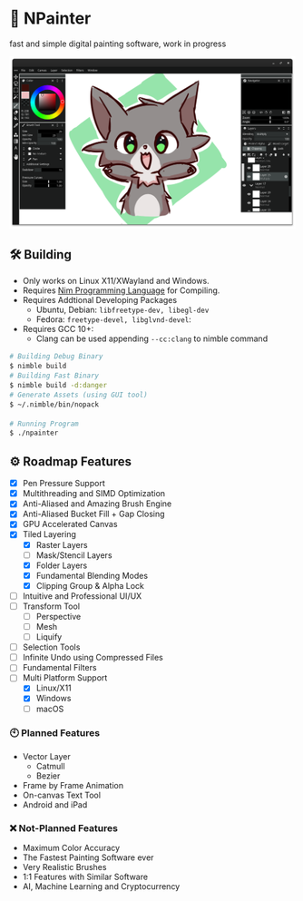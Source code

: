 # 🎨 NPainter
fast and simple digital painting software, work in progress

![Proof of Concept](https://raw.githubusercontent.com/mrgaturus/npainter/master/proof.png)

## 🛠️ Building
- Only works on Linux X11/XWayland and Windows.
- Requires [Nim Programming Language](https://nim-lang.org/) for Compiling.
- Requires Addtional Developing Packages
  - Ubuntu, Debian: `libfreetype-dev, libegl-dev`
  - Fedora: `freetype-devel, libglvnd-devel`:
- Requires GCC 10+:
  - Clang can be used appending `--cc:clang` to nimble command
```sh
# Building Debug Binary
$ nimble build
# Building Fast Binary
$ nimble build -d:danger
# Generate Assets (using GUI tool)
$ ~/.nimble/bin/nopack

# Running Program
$ ./npainter
```

## ⚙️ Roadmap Features
  - [x] Pen Pressure Support
  - [x] Multithreading and SIMD Optimization
  - [x] Anti-Aliased and Amazing Brush Engine
  - [x] Anti-Aliased Bucket Fill + Gap Closing
  - [x] GPU Accelerated Canvas
  - [x] Tiled Layering
    - [x] Raster Layers
    - [ ] Mask/Stencil Layers
    - [x] Folder Layers
    - [x] Fundamental Blending Modes
    - [x] Clipping Group & Alpha Lock
  - [ ] Intuitive and Professional UI/UX
  - [ ] Transform Tool
    - [ ] Perspective
    - [ ] Mesh
    - [ ] Liquify
  - [ ] Selection Tools
  - [ ] Infinite Undo using Compressed Files
  - [ ] Fundamental Filters
  - [ ] Multi Platform Support
    - [x] Linux/X11
    - [x] Windows
    - [ ] macOS

### 🕙 Planned Features
  * Vector Layer
    - Catmull
    - Bezier
  * Frame by Frame Animation
  * On-canvas Text Tool
  * Android and iPad

### ❌ Not-Planned Features
  - Maximum Color Accuracy
  - The Fastest Painting Software ever
  - Very Realistic Brushes
  - 1:1 Features with Similar Software
  - AI, Machine Learning and Cryptocurrency
